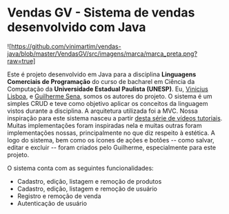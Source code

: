 # Vendas GV - Sistema de vendas desenvolvido com Java

![https://github.com/vinimartim/vendas-java/blob/master/VendasGV/src/imagens/marca/marca_preta.png?raw=true]

Este é projeto desenvolvido em Java para a disciplina **Linguagens Comerciais de Programação** do curso de bacharel em Ciência da Computação da **Universidade Estadual Paulista (UNESP)**. Eu, [Vinicius Lisboa](https://www.linkedin.com/in/vinimartim/), e [Guilherme Sena](https://www.linkedin.com/in/guilherme-sena1994/), somos os autores do projeto. O sistema é um simples CRUD e teve como objetivo aplicar os conceitos da linguagem vistos durante a disciplina. A arquitetura utilizada foi a MVC. Nossa inspiração para este sistema nasceu a partir [desta série de vídeos tutoriais](https://www.youtube.com/watch?v=F7qBVuNk7Y4&list=PL2Dw5PtrD32yxOVQBVq6dilRyWw9nmvQh&index=1). Muitas implementações foram inspiradas nela e muitas outras foram implementações nossas, principalmente no que diz respeito à estética. A logo do sistema, bem como os ícones de ações e botões -- como salvar, editar e excluir -- foram criados pelo Guilherme, especialmente para este projeto.  

O sistema conta com as seguintes funcionalidades:

* Cadastro, edição, listagem e remoção de produtos
* Cadastro, edição, listagem e remoção de usuário
* Registro e remoção de venda
* Autenticação de usuário
